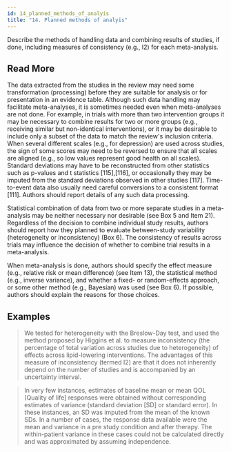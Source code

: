 ```yaml
---
id: 14_planned_methods_of_analyis
title: "14. Planned methods of analyis"
---
```

Describe the methods of handling data and combining results of studies, if done, including measures of consistency (e.g., I2) for each meta-analysis.

## Read More

The data extracted from the studies in the review may need some transformation (processing) before they are suitable for analysis or for presentation in an evidence table. Although such data handling may facilitate meta-analyses, it is sometimes needed even when meta-analyses are not done. For example, in trials with more than two intervention groups it may be necessary to combine results for two or more groups (e.g., receiving similar but non-identical interventions), or it may be desirable to include only a subset of the data to match the review's inclusion criteria. When several different scales (e.g., for depression) are used across studies, the sign of some scores may need to be reversed to ensure that all scales are aligned (e.g., so low values represent good health on all scales). Standard deviations may have to be reconstructed from other statistics such as p-values and t statistics [115],[116], or occasionally they may be imputed from the standard deviations observed in other studies [117]. Time-to-event data also usually need careful conversions to a consistent format [111]. Authors should report details of any such data processing.

Statistical combination of data from two or more separate studies in a meta-analysis may be neither necessary nor desirable (see Box 5 and Item 21). Regardless of the decision to combine individual study results, authors should report how they planned to evaluate between-study variability (heterogeneity or inconsistency) (Box 6). The consistency of results across trials may influence the decision of whether to combine trial results in a meta-analysis.

When meta-analysis is done, authors should specify the effect measure (e.g., relative risk or mean difference) (see Item 13), the statistical method (e.g., inverse variance), and whether a fixed- or random-effects approach, or some other method (e.g., Bayesian) was used (see Box 6). If possible, authors should explain the reasons for those choices.

## Examples

> We tested for heterogeneity with the Breslow-Day test, and used the method proposed by Higgins et al. to measure inconsistency (the percentage of total variation across studies due to heterogeneity) of effects across lipid-lowering interventions. The advantages of this measure of inconsistency (termed I2) are that it does not inherently depend on the number of studies and is accompanied by an uncertainty interval.

> In very few instances, estimates of baseline mean or mean QOL [Quality of life] responses were obtained without corresponding estimates of variance (standard deviation [SD] or standard error). In these instances, an SD was imputed from the mean of the known SDs. In a number of cases, the response data available were the mean and variance in a pre study condition and after therapy. The within-patient variance in these cases could not be calculated directly and was approximated by assuming independence.